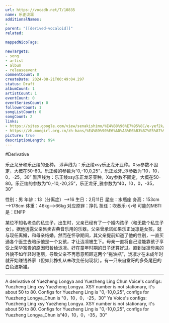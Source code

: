 ```yaml
---
url: https://vocadb.net/T/10835
name: 乐正泷凛
additionalNames: 
- 
parent: "[[derived-vocaloid]]"
related:

mappedNicoTags:

newTargets:
- song
- artist
- album
- releaseevent
commentCount: 0
createDate: 2024-08-21T00:49:04.297
status: Draft
albumCount: 1
artistCount: 1
eventCount: 0
eventSeriesCount: 0
followerCount: 1
songListCount: 0
songCount: 2
links: 
- https://sites.google.com/view/senakishimo/%E4%B8%96%E7%95%8C/e-yef2k/%E4%B9%90%E6%AD%A3%E6%B3%B7%E5%87%9B
- https://zh.moegirl.org.cn/zh-hans/%E4%B9%90%E6%AD%A3%E6%B3%B7%E5%87%9B
picture: true
descriptionLength: 994
---
```


#Derivative

乐正龙牙和乐正绫的亚种。
淳声线为：乐正绫xsy乐正龙牙亚种。Xsy参数不固定，大概在50-80。乐正绫的参数为“0,-10,0,25”，乐正龙牙_淳参数为“10，10，0，-25，30”
雅声线为：乐正绫xsy乐正龙牙亚种。Xsy参数不固定，大概在50-80。乐正绫的参数为“0,-10,-20,25”，乐正龙牙_雅参数为“40，10，0，-35，30”

性别：男
年龄：13（分离症）——>16
生日：2月11日
星座：水瓶座
身高：153cm——>178cm
体重：46kg——>66kg
对应原罪：挣扎
担任：吹奏乐-小号
可能的MBTI是：ENFP

某位不知名老总的私生子，出生时，父亲已经有了一个婚内孩子（和无数个私生子女）。据他透露父亲售卖古典音乐用的乐器。父亲曾承诺如果乐正泷凛是女孩，就与现任离婚，和母亲结婚。然而在怀孕期间，其父亲提前知道了他的性别，一直买通各个医生去暗示他是一个女孩，才让泷凛被生下。母亲一直将自己没能靠孩子享受上荣华富贵的原因归咎给泷凛。好在童年时期的日子还算好过。直到泷凛母亲的外貌不如年轻时艳丽，导致父亲不再愿意照顾这两个“拖油瓶”，泷凛才在未成年时就开始赚钱养家（但如此挣扎从未改变任何现状）。有一只来自堂哥的多条尾巴的白色波斯猫。

---

A derivative of Yuezheng Longya and Yuezheng Ling
Chun Voice's configs: Yuezheng Ling xsy Yuezheng Longya. XSY number is not stationary, it's about 50 to 80. Configs for Yuezheng Ling is "0,-10,0,25", configs for Yuezheng Longya_Chun is "0，10，0，-25，30"
Ya Voice's configs: Yuezheng Ling xsy Yuezheng Longya. XSY number is not stationary, it's about 50 to 80. Configs for Yuezheng Ling is "0,-10,0,25", configs for Yuezheng Longya_Chun is“40，10，0，-35，30”
